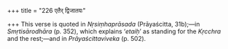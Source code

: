 +++
title = "226 एतैर् द्विजातयः"

+++
This verse is quoted in *Nṛsiṃhaprāsada* (Prāyaścitta, 31b);—in
*Smṛtisārodhāra* (p. 352), which explains ‘*etaiḥ*’ as standing for the
*Kṛcchra* and the rest;—and in *Prāyaścittaviveka* (p. 502).


